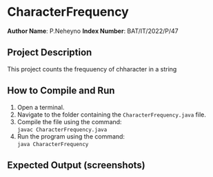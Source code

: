 # CharacterFrequency

**Author Name**: P.Neheyno
**Index Number**: BAT/IT/2022/P/47 

## Project Description
This project counts the frequuency of chharacter in a string

## How to Compile and Run
1. Open a terminal.
2. Navigate to the folder containing the `CharacterFrequency.java` file.
3. Compile the file using the command:  
   `javac CharacterFrequency.java`
4. Run the program using the command:  
   `java CharacterFrequency`

## Expected Output (screenshots)
